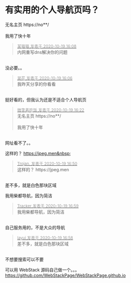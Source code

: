 # 有实用的个人导航页吗？


无名主页 https://no**/<br />
<br />
我用了快十年

<div class="quote"><blockquote><font size="2"><a href="https://www.hostloc.com/forum.php?mod=redirect&amp;goto=findpost&amp;pid=9321985&amp;ptid=756019" target="_blank"><font color="#999999">某猫猫 发表于 2020-10-19 16:08</font></a></font><br />
内网重写dns解决你的问题</blockquote></div><br />
没必要。。<img src="static/image/smiley/yct/003.gif" smilieid="50" border="0" alt="" /><img id="aimg_L2USc" onclick="zoom(this, this.src, 0, 0, 0)" class="zoom" src="https://cdn.jsdelivr.net/gh/hishis/forum-master/public/images/patch.gif" onmouseover="img_onmouseoverfunc(this)" onload="thumbImg(this)" border="0" alt="" />

<div class="quote"><blockquote><font size="2"><a href="https://www.hostloc.com/forum.php?mod=redirect&amp;goto=findpost&amp;pid=9321977&amp;ptid=756019" target="_blank"><font color="#999999">翠花 发表于 2020-10-19 16:06</font></a></font><br />
我昨天分享的你看看</blockquote></div><br />
挺好看的，但我认为还是不适合个人导航页<img src="static/image/smiley/yct/002.gif" smilieid="30" border="0" alt="" /><img id="aimg_HHRoo" onclick="zoom(this, this.src, 0, 0, 0)" class="zoom" src="https://cdn.jsdelivr.net/gh/hishis/forum-master/public/images/patch.gif" onmouseover="img_onmouseoverfunc(this)" onload="thumbImg(this)" border="0" alt="" />

<div class="quote"><blockquote><font size="2"><a href="https://www.hostloc.com/forum.php?mod=redirect&amp;goto=findpost&amp;pid=9322035&amp;ptid=756019" target="_blank"><font color="#999999">微笑着吃饭 发表于 2020-10-19 16:22</font></a></font><br />
无名主页 https://no**/<br />
<br />
我用了快十年</blockquote></div><br />
网址看不了。。<img id="aimg_d5y02" onclick="zoom(this, this.src, 0, 0, 0)" class="zoom" src="https://cdn.jsdelivr.net/gh/hishis/forum-master/public/images/patch.gif" onmouseover="img_onmouseoverfunc(this)" onload="thumbImg(this)" border="0" alt="" />

这样的？ https://jpeg.men&nbsp;&nbsp;

<div class="quote"><blockquote><font size="2"><a href="https://www.hostloc.com/forum.php?mod=redirect&amp;goto=findpost&amp;pid=9322125&amp;ptid=756019" target="_blank"><font color="#999999">Trojan. 发表于 2020-10-19 16:50</font></a></font><br />
这样的？ https://jpeg.men</blockquote></div><br />
差不多，就是白色那块区域<img id="aimg_GU5Y4" onclick="zoom(this, this.src, 0, 0, 0)" class="zoom" src="https://cdn.jsdelivr.net/gh/hishis/forum-master/public/images/patch.gif" onmouseover="img_onmouseoverfunc(this)" onload="thumbImg(this)" border="0" alt="" />

我用柴都导航，因为简洁

<div class="quote"><blockquote><font size="2"><a href="https://www.hostloc.com/forum.php?mod=redirect&amp;goto=findpost&amp;pid=9322169&amp;ptid=756019" target="_blank"><font color="#999999">Tracker 发表于 2020-10-19 16:59</font></a></font><br />
我用柴都导航，因为简洁</blockquote></div><br />
自己服务用的，不是大众的导航<img id="aimg_mkIAk" onclick="zoom(this, this.src, 0, 0, 0)" class="zoom" src="https://cdn.jsdelivr.net/gh/hishis/forum-master/public/images/patch.gif" onmouseover="img_onmouseoverfunc(this)" onload="thumbImg(this)" border="0" alt="" />

<div class="quote"><blockquote><font size="2"><a href="https://www.hostloc.com/forum.php?mod=redirect&amp;goto=findpost&amp;pid=9322162&amp;ptid=756019" target="_blank"><font color="#999999">layui 发表于 2020-10-19 16:58</font></a></font><br />
差不多，就是白色那块区域</blockquote></div><br />
不想要搜索可以不要

可以用 WebStack 源码自己做一个。。。<br />
https://github.com/WebStackPage/WebStackPage.github.io
